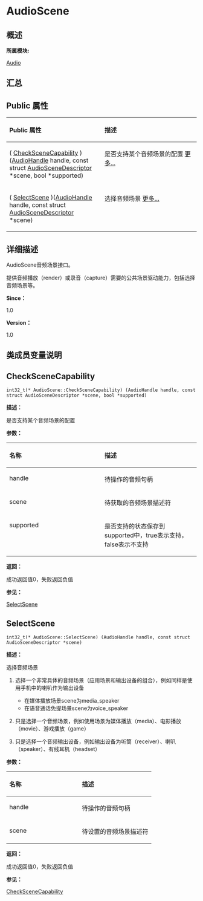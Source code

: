 # AudioScene<a name="ZH-CN_TOPIC_0000001290561156"></a>

## **概述**<a name="section1390110427083931"></a>

**所属模块:**

[Audio](_audio.md)

## **汇总**<a name="section676143427083931"></a>

## Public 属性<a name="pub-attribs"></a>

<a name="table1548968283083931"></a>
<table><thead align="left"><tr id="row508960140083931"><th class="cellrowborder" valign="top" width="50%" id="mcps1.1.3.1.1"><p id="p131963679083931"><a name="p131963679083931"></a><a name="p131963679083931"></a>Public 属性</p>
</th>
<th class="cellrowborder" valign="top" width="50%" id="mcps1.1.3.1.2"><p id="p308318785083931"><a name="p308318785083931"></a><a name="p308318785083931"></a>描述</p>
</th>
</tr>
</thead>
<tbody><tr id="row1905741580083931"><td class="cellrowborder" valign="top" width="50%" headers="mcps1.1.3.1.1 "><p id="p1774249476083931"><a name="p1774249476083931"></a><a name="p1774249476083931"></a>( <a href="_audio_scene.md#a9b485404b2ec3b8bc2b8d1b73401d45c">CheckSceneCapability</a> )(<a href="_audio.md#ga18675ddb073465fdeac33a897f675d79">AudioHandle</a> handle, const struct <a href="_audio_scene_descriptor.md">AudioSceneDescriptor</a> *scene, bool *supported)</p>
</td>
<td class="cellrowborder" valign="top" width="50%" headers="mcps1.1.3.1.2 "><p id="p1102978490083931"><a name="p1102978490083931"></a><a name="p1102978490083931"></a>是否支持某个音频场景的配置 <a href="_audio_scene.md#a9b485404b2ec3b8bc2b8d1b73401d45c">更多...</a></p>
</td>
</tr>
<tr id="row618486432083931"><td class="cellrowborder" valign="top" width="50%" headers="mcps1.1.3.1.1 "><p id="p903615294083931"><a name="p903615294083931"></a><a name="p903615294083931"></a>( <a href="_audio_scene.md#aacdbf3a9f488a7e71f3a5a23c68c0068">SelectScene</a> )(<a href="_audio.md#ga18675ddb073465fdeac33a897f675d79">AudioHandle</a> handle, const struct <a href="_audio_scene_descriptor.md">AudioSceneDescriptor</a> *scene)</p>
</td>
<td class="cellrowborder" valign="top" width="50%" headers="mcps1.1.3.1.2 "><p id="p590566994083931"><a name="p590566994083931"></a><a name="p590566994083931"></a>选择音频场景 <a href="_audio_scene.md#aacdbf3a9f488a7e71f3a5a23c68c0068">更多...</a></p>
</td>
</tr>
</tbody>
</table>

## **详细描述**<a name="section168644445083931"></a>

AudioScene音频场景接口。

提供音频播放（render）或录音（capture）需要的公共场景驱动能力，包括选择音频场景等。

**Since：**

1.0

**Version：**

1.0

## **类成员变量说明**<a name="section105423886083931"></a>

## CheckSceneCapability<a name="a9b485404b2ec3b8bc2b8d1b73401d45c"></a>

```
int32_t(* AudioScene::CheckSceneCapability) (AudioHandle handle, const struct AudioSceneDescriptor *scene, bool *supported)
```

**描述：**

是否支持某个音频场景的配置

**参数：**

<a name="table1809610754083931"></a>
<table><thead align="left"><tr id="row1032477485083931"><th class="cellrowborder" valign="top" width="50%" id="mcps1.1.3.1.1"><p id="p744129620083931"><a name="p744129620083931"></a><a name="p744129620083931"></a>名称</p>
</th>
<th class="cellrowborder" valign="top" width="50%" id="mcps1.1.3.1.2"><p id="p501318274083931"><a name="p501318274083931"></a><a name="p501318274083931"></a>描述</p>
</th>
</tr>
</thead>
<tbody><tr id="row1768129242083931"><td class="cellrowborder" valign="top" width="50%" headers="mcps1.1.3.1.1 "><p id="entry2022172902083931p0"><a name="entry2022172902083931p0"></a><a name="entry2022172902083931p0"></a>handle</p>
</td>
<td class="cellrowborder" valign="top" width="50%" headers="mcps1.1.3.1.2 "><p id="entry1411865835083931p0"><a name="entry1411865835083931p0"></a><a name="entry1411865835083931p0"></a>待操作的音频句柄</p>
</td>
</tr>
<tr id="row1721789949083931"><td class="cellrowborder" valign="top" width="50%" headers="mcps1.1.3.1.1 "><p id="entry1273165653083931p0"><a name="entry1273165653083931p0"></a><a name="entry1273165653083931p0"></a>scene</p>
</td>
<td class="cellrowborder" valign="top" width="50%" headers="mcps1.1.3.1.2 "><p id="entry1065246657083931p0"><a name="entry1065246657083931p0"></a><a name="entry1065246657083931p0"></a>待获取的音频场景描述符</p>
</td>
</tr>
<tr id="row105909782083931"><td class="cellrowborder" valign="top" width="50%" headers="mcps1.1.3.1.1 "><p id="entry1116605968083931p0"><a name="entry1116605968083931p0"></a><a name="entry1116605968083931p0"></a>supported</p>
</td>
<td class="cellrowborder" valign="top" width="50%" headers="mcps1.1.3.1.2 "><p id="entry1971299547083931p0"><a name="entry1971299547083931p0"></a><a name="entry1971299547083931p0"></a>是否支持的状态保存到supported中，true表示支持，false表示不支持</p>
</td>
</tr>
</tbody>
</table>

**返回：**

成功返回值0，失败返回负值

**参见：**

[SelectScene](_audio_scene.md#aacdbf3a9f488a7e71f3a5a23c68c0068)

## SelectScene<a name="aacdbf3a9f488a7e71f3a5a23c68c0068"></a>

```
int32_t(* AudioScene::SelectScene) (AudioHandle handle, const struct AudioSceneDescriptor *scene)
```

**描述：**

选择音频场景

1.  选择一个非常具体的音频场景（应用场景和输出设备的组合），例如同样是使用手机中的喇叭作为输出设备
    -   在媒体播放场景scene为media\_speaker
    -   在语音通话免提场景scene为voice\_speaker

2.  只是选择一个音频场景，例如使用场景为媒体播放（media）、电影播放（movie）、游戏播放（game）
3.  只是选择一个音频输出设备，例如输出设备为听筒（receiver）、喇叭（speaker）、有线耳机（headset）

**参数：**

<a name="table1192730941083931"></a>
<table><thead align="left"><tr id="row428808779083931"><th class="cellrowborder" valign="top" width="50%" id="mcps1.1.3.1.1"><p id="p1021174700083931"><a name="p1021174700083931"></a><a name="p1021174700083931"></a>名称</p>
</th>
<th class="cellrowborder" valign="top" width="50%" id="mcps1.1.3.1.2"><p id="p845913000083931"><a name="p845913000083931"></a><a name="p845913000083931"></a>描述</p>
</th>
</tr>
</thead>
<tbody><tr id="row1610798110083931"><td class="cellrowborder" valign="top" width="50%" headers="mcps1.1.3.1.1 "><p id="entry249214317083931p0"><a name="entry249214317083931p0"></a><a name="entry249214317083931p0"></a>handle</p>
</td>
<td class="cellrowborder" valign="top" width="50%" headers="mcps1.1.3.1.2 "><p id="entry1852541812083931p0"><a name="entry1852541812083931p0"></a><a name="entry1852541812083931p0"></a>待操作的音频句柄</p>
</td>
</tr>
<tr id="row1125494564083931"><td class="cellrowborder" valign="top" width="50%" headers="mcps1.1.3.1.1 "><p id="entry1945229072083931p0"><a name="entry1945229072083931p0"></a><a name="entry1945229072083931p0"></a>scene</p>
</td>
<td class="cellrowborder" valign="top" width="50%" headers="mcps1.1.3.1.2 "><p id="entry556329364083931p0"><a name="entry556329364083931p0"></a><a name="entry556329364083931p0"></a>待设置的音频场景描述符</p>
</td>
</tr>
</tbody>
</table>

**返回：**

成功返回值0，失败返回负值

**参见：**

[CheckSceneCapability](_audio_scene.md#a9b485404b2ec3b8bc2b8d1b73401d45c)

